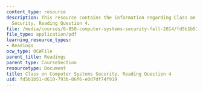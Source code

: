 ```yaml
---
content_type: resource
description: This resource contains the information regarding Class on Computer Systems
  Security, Reading Question 4.
file: /media/courses/6-858-computer-systems-security-fall-2014/fd5b1b51d610793b86f6e0d7df74f919_MIT6_858F14_Reading4.pdf
file_type: application/pdf
learning_resource_types:
- Readings
ocw_type: OCWFile
parent_title: Readings
parent_type: CourseSection
resourcetype: Document
title: Class on Computer Systems Security, Reading Question 4
uid: fd5b1b51-d610-793b-86f6-e0d7df74f919
---
```

